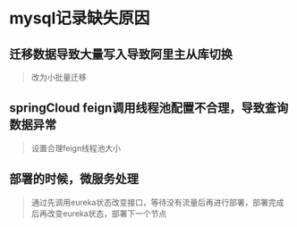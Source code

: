 # mysql记录缺失原因

## 迁移数据导致大量写入导致阿里主从库切换

> 改为小批量迁移

## springCloud feign调用线程池配置不合理，导致查询数据异常

> 设置合理feign线程池大小

## 部署的时候，微服务处理

> 通过先调用eureka状态改变接口，等待没有流量后再进行部署，部署完成后再改变eureka状态，部署下一个节点
